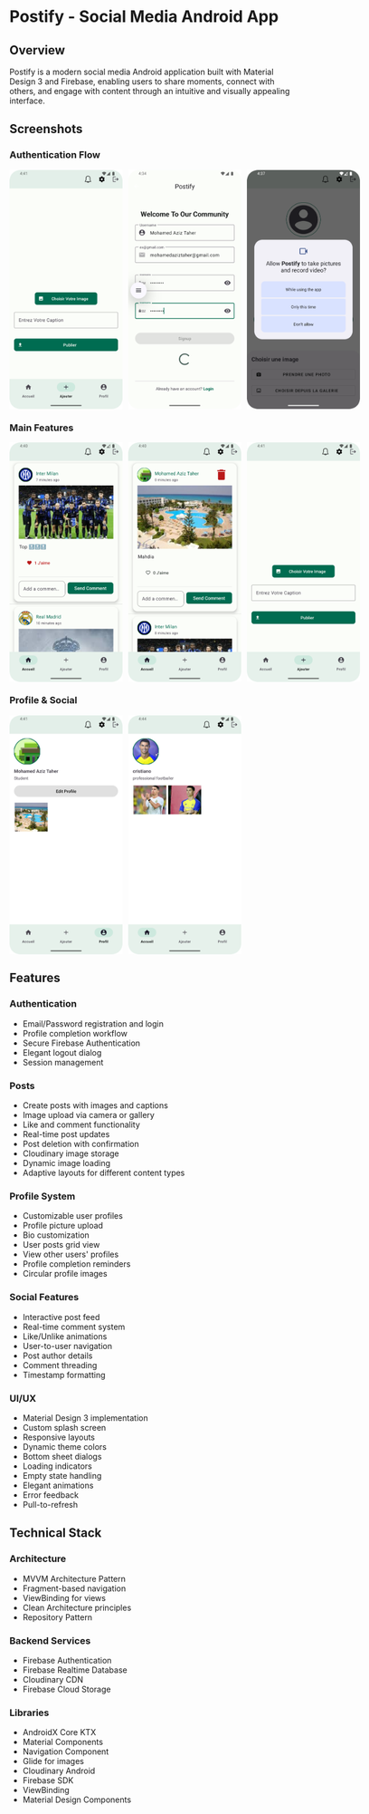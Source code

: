 # Postify - Social Media Android App

## Overview
Postify is a modern social media Android application built with Material Design 3 and Firebase, enabling users to share moments, connect with others, and engage with content through an intuitive and visually appealing interface.

## Screenshots

### Authentication Flow
<div style="display: flex; gap: 10px;">
    <img src="app/src/main/assets/addPost.png" width="200" alt="Login Screen"/>
    <img src="app/src/main/assets/signup.png" width="200" alt="Sign Up Screen"/>
    <img src="app/src/main/assets/permission.png" width="200" alt="Profile Completion"/>
</div>

### Main Features
<div style="display: flex; gap: 10px;">
    <img src="app/src/main/assets/home.png" width="200" alt="Home Feed"/>
    <img src="app/src/main/assets/post.png" width="200" alt="Post Detail"/>
    <img src="app/src/main/assets/addPost.png" width="200" alt="Create Post"/>
</div>

### Profile & Social
<div style="display: flex; gap: 10px;">
    <img src="app/src/main/assets/profile.png" width="200" alt="Profile Screen"/>
    <img src="app/src/main/assets/othersProfileScreen.png" width="200" alt="Other User Profile"/>
</div>


## Features

### Authentication
- Email/Password registration and login
- Profile completion workflow
- Secure Firebase Authentication
- Elegant logout dialog
- Session management

### Posts
- Create posts with images and captions
- Image upload via camera or gallery
- Like and comment functionality
- Real-time post updates
- Post deletion with confirmation
- Cloudinary image storage
- Dynamic image loading
- Adaptive layouts for different content types

### Profile System
- Customizable user profiles
- Profile picture upload
- Bio customization
- User posts grid view
- View other users' profiles
- Profile completion reminders
- Circular profile images

### Social Features
- Interactive post feed
- Real-time comment system
- Like/Unlike animations
- User-to-user navigation
- Post author details
- Comment threading
- Timestamp formatting

### UI/UX
- Material Design 3 implementation
- Custom splash screen
- Responsive layouts
- Dynamic theme colors
- Bottom sheet dialogs
- Loading indicators
- Empty state handling
- Elegant animations
- Error feedback
- Pull-to-refresh

## Technical Stack

### Architecture
- MVVM Architecture Pattern
- Fragment-based navigation
- ViewBinding for views
- Clean Architecture principles
- Repository Pattern

### Backend Services
- Firebase Authentication
- Firebase Realtime Database
- Cloudinary CDN
- Firebase Cloud Storage

### Libraries
- AndroidX Core KTX
- Material Components
- Navigation Component
- Glide for images
- Cloudinary Android
- Firebase SDK
- ViewBinding
- Material Design Components



